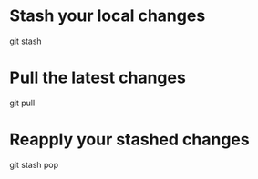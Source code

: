 # Stash your local changes
git stash

# Pull the latest changes
git pull

# Reapply your stashed changes
git stash pop